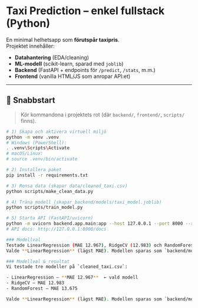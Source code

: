 # Taxi Prediction – enkel fullstack (Python)

En minimal helhetsapp som **förutspår taxipris**.  
Projektet innehåller:
- **Datahantering** (EDA/cleaning)
- **ML-modell** (scikit-learn, sparad med `joblib`)
- **Backend** (FastAPI + endpoints för `/predict`, `/stats`, m.m.)
- **Frontend** (vanilla HTML/JS som anropar API:et)

---

## 🚀 Snabbstart

> Kör kommandona i projektets rot (där `backend/`, `frontend/`, `scripts/` finns).

```bash
# 1) Skapa och aktivera virtuell miljö
python -m venv .venv
# Windows (PowerShell):
. .venv\Scripts\Activate
# macOS/Linux:
# source .venv/bin/activate

# 2) Installera paket
pip install -r requirements.txt

# 3) Rensa data (skapar data/cleaned_taxi.csv)
python scripts/make_clean_data.py

# 4) Träna modell (skapar backend/models/taxi_model.joblib)
python scripts/train_model.py

# 5) Starta API (FastAPI/uvicorn)
python -m uvicorn backend.app.main:app --host 127.0.0.1 --port 8000 --reload
# API docs: http://127.0.0.1:8000/docs

### Modellval
Testade LinearRegression (MAE 12.967), RidgeCV (12.983) och RandomForest (13.675).
Valde **LinearRegression** (lägst MAE). Modellen sparas som `backend/models/taxi_model.joblib`.

### Modellval & resultat
Vi testade tre modeller på `cleaned_taxi.csv`:

- LinearRegression — **MAE 12.967**  ← vald modell  
- RidgeCV — MAE 12.983  
- RandomForest — MAE 13.675  

Valde **LinearRegression** (lägst MAE). Modellen sparas som `backend/models/taxi_model.joblib` och laddas av API:t.
